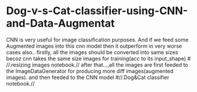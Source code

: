 # Dog-v-s-Cat-classifier-using-CNN-and-Data-Augmentat
CNN is very useful for image classification purposes. And if we feed some Augmented images into this cnn model then it outperform in very worse cases also..
firstly, all the images should be converted into same sizes becoz cnn takes the same size images for training(acc to its input_shape) # //.resizing images notebook.//
after that...,all the images are first feeded to the ImageDataGenerator for producing more diff images(augmented images).
and then feeded to the CNN model #//.Dog&Cat classifier notebook.//

